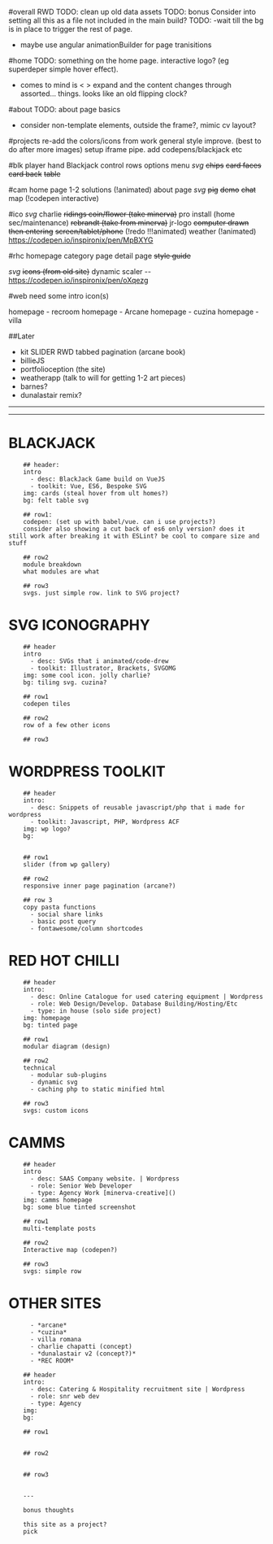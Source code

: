 #overall
RWD
TODO: clean up old data assets
TODO: bonus Consider into setting all this as a file not included in the main build?
TODO: -wait till the bg is in place to trigger the rest of page.
  - maybe use angular animationBuilder for  page tranisitions

#home
TODO: something on the home page. interactive logo? (eg superdeper simple hover effect).
  - comes to mind is < > expand and the content changes through assorted... things. looks like an old flipping clock?

#about
TODO: about page basics
  - consider non-template elements, outside the frame?, mimic cv layout?

#projects
re-add the colors/icons from work
general style improve. (best to do after more images)
setup iframe pipe. add codepens/blackjack etc


#blk
player hand
Blackjack
control rows
options menu
_svg_
~~chips~~
~~card faces~~
~~card back~~
~~table~~

#cam
home page
1-2 solutions  (!animated)
about page
_svg_
~~pig~~
~~demo~~
~~chat~~
map (!codepen interactive)

#ico
_svg_
charlie
~~ridings coin/flower (take minerva)~~
pro install (home sec/maintenance)
~~rebrandt (take from minerva)~~
jr-logo
~~computer drawn then entering~~
~~screen/tablet/phone~~ (!redo !!!animated)
weather (!animated) https://codepen.io/inspironix/pen/MpBXYG


#rhc
homepage
category page
detail page
~~style guide~~

_svg_
~~icons (from old site)~~
dynamic scaler -- https://codepen.io/inspironix/pen/oXqezg


#web
need some intro icon(s)

homepage - recroom
homepage - Arcane
homepage - cuzina
homepage - villa


##Later
- kit
    SLIDER
    RWD tabbed pagination (arcane book)
- billieJS
- portfolioception (the site)
- weatherapp (talk to will for getting 1-2 art pieces)
- barnes?
- dunalastair remix?

----------------------------------------------
----------------------------------------------

# BLACKJACK

        ## header:
        intro
          - desc: BlackJack Game build on VueJS
          - toolkit: Vue, ES6, Bespoke SVG
        img: cards (steal hover from ult homes?)
        bg: felt table svg

        ## row1:
        codepen: (set up with babel/vue. can i use projects?)
        consider also showing a cut back of es6 only version? does it still work after breaking it with ESLint? be cool to compare size and stuff

        ## row2
        module breakdown
        what modules are what

        ## row3
        svgs. just simple row. link to SVG project?

# SVG ICONOGRAPHY

        ## header
        intro
          - desc: SVGs that i animated/code-drew
          - toolkit: Illustrator, Brackets, SVGOMG
        img: some cool icon. jolly charlie?
        bg: tiling svg. cuzina?

        ## row1
        codepen tiles

        ## row2
        row of a few other icons

        ## row3


# WORDPRESS TOOLKIT

        ## header
        intro:
          - desc: Snippets of reusable javascript/php that i made for wordpress
          - toolkit: Javascript, PHP, Wordpress ACF
        img: wp logo?
        bg:


        ## row1
        slider (from wp gallery)

        ## row2
        responsive inner page pagination (arcane?)

        ## row 3
        copy pasta functions
          - social share links
          - basic post query
          - fontawesome/column shortcodes

# RED HOT CHILLI

        ## header
        intro:
          - desc: Online Catalogue for used catering equipment | Wordpress
          - role: Web Design/Develop. Database Building/Hosting/Etc
          - type: in house (solo side project)
        img: homepage
        bg: tinted page

        ## row1
        modular diagram (design)

        ## row2
        technical
          - modular sub-plugins
          - dynamic svg
          - caching php to static minified html

        ## row3
        svgs: custom icons

# CAMMS

        ## header
        intro
          - desc: SAAS Company website. | Wordpress
          - role: Senior Web Developer
          - type: Agency Work [minerva-creative]()
        img: camms homepage
        bg: some blue tinted screenshot

        ## row1
        multi-template posts

        ## row2
        Interactive map (codepen?)

        ## row3
        svgs: simple row

# OTHER SITES
          - *arcane*
          - *cuzina*
          - villa romana
          - charlie chapatti (concept)
          - *dunalastair v2 (concept?)*
          - *REC ROOM*

        ## header
        intro:
          - desc: Catering & Hospitality recruitment site | Wordpress
          - role: snr web dev
          - type: Agency
        img:
        bg:

        ## row1


        ## row2


        ## row3


        ---

        bonus thoughts

        this site as a project?
        pick
